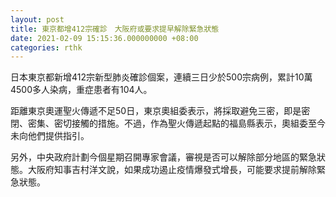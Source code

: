 ```yaml
---
layout: post
title: 東京都增412宗確診　大阪府或要求提早解除緊急狀態
date: 2021-02-09 15:15:36.000000000 +08:00
categories: rthk
---
```


日本東京都新增412宗新型肺炎確診個案，連續三日少於500宗病例，累計10萬4500多人染病，重症患者有104人。

距離東京奧運聖火傳遞不足50日，東京奧組委表示，將採取避免三密，即是密閉、密集、密切接觸的措施。不過，作為聖火傳遞起點的福島縣表示，奧組委至今未向他們提供指引。

另外，中央政府計劃今個星期召開專家會議，審視是否可以解除部分地區的緊急狀態。大阪府知事吉村洋文說，如果成功遏止疫情爆發式增長，可能要求提前解除緊急狀態。
